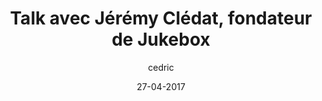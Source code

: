 ---
layout: video
title: "Talk avec Jérémy Clédat, fondateur de Jukebox"
youtube_slug: "nxe21HZAm18"
date: 27-04-2017
author: cedric
labels:
  - talk
pushed: true
thumbnail: 2017-04-27-jeremy-cledat-fondateur-jukebox.jpg
description: "Pour ce nouvel ApéroTalk, nous recevrons Jérémy Clédat, fondateur de Jukebox, le groupe média & tech spécialisé dans le recrutement qui réunit les médias Welcome to the Jungle, Show Must Go On, Born to be Wild et l'outil en SaaS Welcome Kit ! "
---